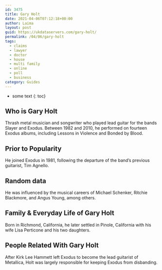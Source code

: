 ```yaml
---
id: 3475
title: Gary Holt
date: 2021-04-06T07:12:18+00:00
author: Laima
layout: post
guid: https://ukdataservers.com/gary-holt/
permalink: /04/06/gary-holt
tags:
  - claims
  - lawyer
  - doctor
  - house
  - multi family
  - online
  - poll
  - business
category: Guides
---
```


* some text
{: toc}


## Who is Gary Holt
                  
                  
                  
Thrash metal musician and songwriter who played lead guitar for the bands Slayer and Exodus. Between 1982 and 2010, he performed on fourteen Exodus albums, including Lessons in Violence and Bonded by Blood.
                  
              
            
              
            
                
                
                
## Prior to Popularity
                  
                  
                  
He joined Exodus in 1981, following the departure of the band&#8217;s previous guitarist, Tim Agnello.
                  
              
            
              
            
                
                
                
## Random data
                  
                  
                  
He was influenced by the musical careers of Michael Schenker, Ritchie Blackmore, and Angus Young, among others.
                  
              
            
              
            
                
                
                
## Family & Everyday Life of Gary Holt
                  
                  
                  
Born in Richmond, California, he later settled in Pinole, California with his wife Lisa Perticone and his two daughters.
                  
              
            
              
            
                
                
                
## People Related With Gary Holt
                  
                  
                  
After Kirk Lee Hammett left Exodus to become the lead guitarist of Metallica, Holt was largely responsible for keeping Exodus from disbanding.
                  
              
            
              
            
                
              
            
              
              
            
            
              
            
          
          
          